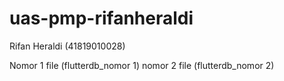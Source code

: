 # uas-pmp-rifanheraldi
Rifan Heraldi (41819010028)

Nomor 1 file (flutterdb_nomor 1) nomor 2 file (flutterdb_nomor 2)

